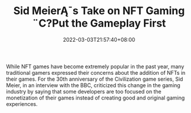 ﻿---
title: "Sid MeierĄ¯s Take on NFT Gaming ¨C?Put the Gameplay First"
date: 2022-03-03T21:57:40+08:00
lastmod: 2022-03-03T16:45:40+08:00
draft: false
authors: ["Egan"]
description: "While NFT games have become extremely popular in the past year, many traditional gamers expressed their concerns about the addition of NFTs in their games. For the 30th anniversary of the Civilization game series, Sid Meier, in an interview with the BBC, criticized this change in the gaming industry by saying that some developers are too focused on the monetization of their games instead of creating good and original gaming experiences."
featuredImage: "sid-meiers-take-on-nft-gaming-put-the-gameplay-first.jpg"
tags: ["Virtual World","Play to Earn"]
categories: ["news"]
news: ["Virtual World"]
weight: 
lightgallery: true
pinned: false
recommend: false
recommend1: false
---

While NFT games have become extremely popular in the past year, many traditional gamers expressed their concerns about the addition of NFTs in their games. For the 30th anniversary of the Civilization game series, Sid Meier, in an interview with the BBC, criticized this change in the gaming industry by saying that some developers are too focused on the monetization of their games instead of creating good and original gaming experiences.

<!--more-->

